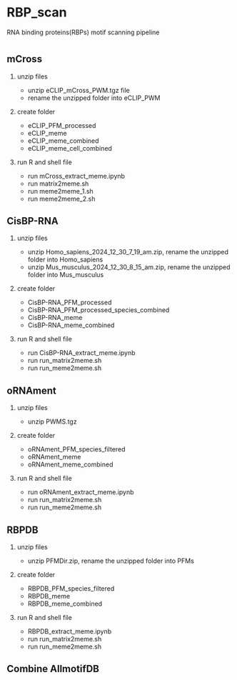 # RBP_scan
RNA binding proteins(RBPs) motif scanning pipeline


#
## mCross
1. unzip files
   - unzip eCLIP_mCross_PWM.tgz file
   - rename the unzipped folder into eCLIP_PWM

3. create folder
   - eCLIP_PFM_processed
   - eCLIP_meme
   - eCLIP_meme_combined
   - eCLIP_meme_cell_combined

4. run R and shell file
   - run mCross_extract_meme.ipynb
   - run matrix2meme.sh
   - run meme2meme_1.sh
   - run meme2meme_2.sh



## CisBP-RNA
1. unzip files
   - unzip Homo_sapiens_2024_12_30_7_19_am.zip, rename the unzipped folder into Homo_sapiens
   - unzip Mus_musculus_2024_12_30_8_15_am.zip, rename the unzipped folder into Mus_musculus

3. create folder
   - CisBP-RNA_PFM_processed
   - CisBP-RNA_PFM_processed_species_combined
   - CisBP-RNA_meme
   - CisBP-RNA_meme_combined
  
4. run R and shell file
   - run CisBP-RNA_extract_meme.ipynb
   - run run_matrix2meme.sh
   - run run_meme2meme.sh



## oRNAment
1. unzip files
   - unzip PWMS.tgz

3. create folder
   - oRNAment_PFM_species_filtered
   - oRNAment_meme
   - oRNAment_meme_combined
  
4. run R and shell file
   - run oRNAment_extract_meme.ipynb
   - run run_matrix2meme.sh
   - run run_meme2meme.sh



## RBPDB
1. unzip files
   - unzip PFMDir.zip, rename the unzipped folder into PFMs

3. create folder
   - RBPDB_PFM_species_filtered
   - RBPDB_meme
   - RBPDB_meme_combined
  
4. run R and shell file
   - RBPDB_extract_meme.ipynb
   - run run_matrix2meme.sh
   - run run_meme2meme.sh


  ## Combine AllmotifDB
  
